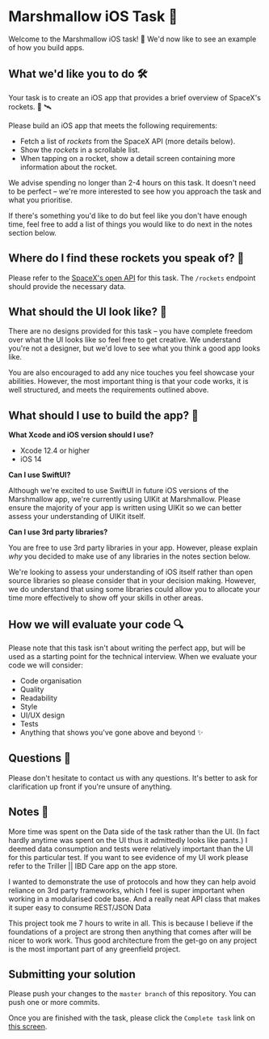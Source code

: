 # Marshmallow iOS Task 📱

Welcome to the Marshmallow iOS task! 👋 We'd now like to see an example of how you build apps.

## What we'd like you to do 🛠

Your task is to create an iOS app that provides a brief overview of SpaceX's rockets. 🚀 🛰

Please build an iOS app that meets the following requirements:

- Fetch a list of _rockets_ from the SpaceX API (more details below).
- Show the _rockets_ in a scrollable list.
- When tapping on a rocket, show a detail screen containing more information about the rocket.

We advise spending no longer than 2-4 hours on this task. It doesn't need to be perfect – we're more interested to see how you approach the task and what you prioritise.

If there's something you'd like to do but feel like you don't have enough time, feel free to add a list of things you would like to do next in the notes section below.

## Where do I find these rockets you speak of? 🚀

Please refer to the [SpaceX's open API](https://github.com/r-spacex/SpaceX-API/tree/master/docs) for this task. The `/rockets` endpoint should provide the necessary data.

## What should the UI look like? 🎨

There are no designs provided for this task – you have complete freedom over what the UI looks like so feel free to get creative. We understand you're not a designer, but we'd love to see what you think a good app looks like.

You are also encouraged to add any nice touches you feel showcase your abilities. However, the most important thing is that your code works, it is well structured, and meets the requirements outlined above.

## What should I use to build the app? 🧰

**What Xcode and iOS version should I use?**

- Xcode 12.4 or higher
- iOS 14

**Can I use SwiftUI?**

Although we're excited to use SwiftUI in future iOS versions of the Marshmallow app, we're currently using UIKit at Marshmallow. Please ensure the majority of your app is written using UIKit so we can better assess your understanding of UIKit itself.

**Can I use 3rd party libraries?**

You are free to use 3rd party libraries in your app. However, please explain *why* you decided to make use of any libraries in the notes section below.

We're looking to assess your understanding of iOS itself rather than open source libraries so please consider that in your decision making. However, we do understand that using some libraries could allow you to allocate your time more effectively to show off your skills in other areas.

## How we will evaluate your code 🔍

Please note that this task isn't about writing the perfect app, but will be used as a starting point for the technical interview. When we evaluate your code we will consider:

- Code organisation
- Quality
- Readability
- Style
- UI/UX design
- Tests
- Anything that shows you've gone above and beyond ✨

## Questions 🙋

Please don't hesitate to contact us with any questions. It's better to ask for clarification up front if you're unsure of anything.

## Notes 📝

More time was spent on the Data side of the task rather than the UI. (In fact hardly anytime was spent on the UI thus it admittedly looks like pants.) 
I deemed data consumption and tests were relatively important than the UI for this particular test.
If you want to see evidence of my UI work please refer to the Triller || IBD Care app on the app store.

I wanted to demonstrate the use of protocols and how they can help avoid reliance on 3rd party frameworks, which I feel is super important when working in a modularised code base. And a really neat API class that makes it super easy to consume REST/JSON Data

This project took me 7 hours to write in all. This is because I believe if the foundations of a project are strong then anything that comes after will be nicer to work work. Thus good architecture from the get-go on any project is the most important part of any greenfield project.


## Submitting your solution

Please push your changes to the `master branch` of this repository. You can push one or more commits. <br>

Once you are finished with the task, please click the `Complete task` link on <a href="https://app.codescreen.dev/#/codescreentest32b8deb7-ba14-468b-bd1a-f07bdd68dd03" target="_blank">this screen</a>.
